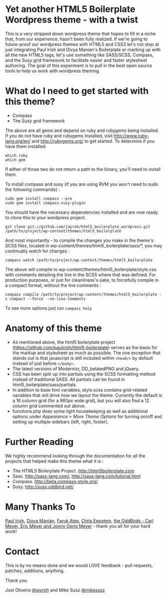 Yet another HTML5 Boilerplate Wordpress theme - with a twist
============================================================

This is a very stripped down wordpress theme that hopes to fill in a niche that, from our experience, hasn't been fully realized.  If we're going to future-proof our wordpress themes with HTML5 and CSS3 let's not stop at just integrating Paul Irish and Divya Manian's Boilerplate or marking up with all the new HTML5 tags, let's use something like SASS/SCSS, Compass, and the Susy grid framework to facilitate easier and faster stylesheet authoring.  The goal of this experiment is to pull in the best open source tools to help us work with wordpress theming.

What do I need to get started with this theme?
==============================================

* Compass
* The Susy grid framework

The above are all gems and depend on ruby and rubygems being installed.  If you do not have ruby and rubygems installed, visit http://www.ruby-lang.org/en/ and http://rubygems.org/ to get started.  To determine if you have them installed:

    which ruby
    which gem

If either of those two do not return a path to the binary, you'll need to install them.

To install compass and susy (if you are using RVM you won't need to sudo the following commands) : 

    sudo gem install compass --pre
    sudo gem install compass-susy-plugin

You should have the necessary dependencies installed and are now ready to clone this to your wordpress project.

    git clone git://github.com/jayroh/html5_boilerplate_wordpress.git /path/to/project/wp-content/themes/html5_boilerplate

And most importantly - to compile the changes you make in the theme's SCSS files, located in wp-content/themes/html5_boilerplate/sass/*, you may continually watch for changes :

    compass watch /path/to/project/wp-content/themes/html5_boilerplate

The above will compile to wp-content/themes/html5_boilerplate/style.css with comments detailing the line in the SCSS where that was defined.   For production purposes, or just for cleanliness's sake, to forcefully compile in a compact format, without the line comments :

    compass compile /path/to/project/wp-content/themes/html5_boilerplate -s compact --force --no-line-comments

To see more options just run `compass help`

Anatomy of this theme
=====================

* As mentioned above, the html5 boilerplate project (https://github.com/paulirish/html5-boilerplate) serves as the basis for the markup and stylesheet as much as possible.  The one exception that stands out is that javascript is still included within `<head/>` by default instead of just before `</body>`.
* The latest versions of Modernizr, DD_belatedPNG and jQuery.
* CSS has been split up into partials using the SCSS formatting method instead of traditional SASS.   All partials can be found in html5_boilerplate/sass/partials.
* In addition to base font variables, style.scss contains grid-related variables that will drive how we layout the theme.  Currently the default is a 16 column grid (for a 960px wide grid), but you will also find a 12 column grid commented out above.
* functions.php does some light housekeeping as well as additional options under _Appearance > More Theme Options_ for turning on/off and setting up multiple sidebars (left, right, footer).

Further Reading
===============

We highly recommend looking through the documentation for all the projects that helped make this theme what it is :

* The HTML5 Boilerplate Project.  http://html5boilerplate.com
* Sass. http://sass-lang.com/, http://sass-lang.com/tutorial.html
* Compass. http://beta.compass-style.org/
* Susy. http://susy.oddbird.net/

Many Thanks To
==============

[Paul Irish](http://paulirish.com/), [Divya Manian](http://nimbupani.com/), [Faruk Ates](http://farukat.es/), [Chris Eppstein](http://compass-style.org), [the OddBirds - Carl Meyer, Eric Meyer and Jonny Gerig Meyer](http://susy.oddbird.net/) - thank you all for your hard work!

Contact
=======

This is by no means done and we would LOVE feedback - pull requests, patches, additions, anything.

Thank you.

Joel Oliveira [@jayroh](http://twitter.com/jayroh) and Mike Susz  [@mikesusz](http://twitter.com/mikesusz)